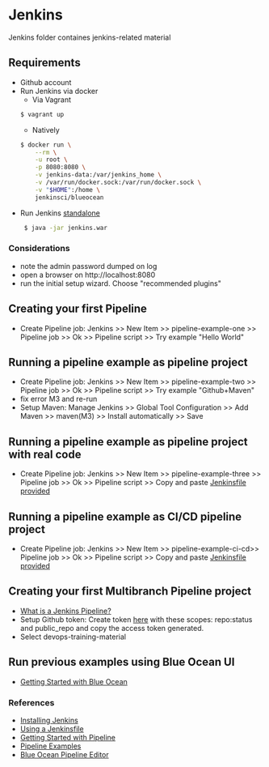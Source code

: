 # Jenkins
Jenkins folder containes jenkins-related material

## Requirements
- Github account
- Run Jenkins via docker
    - Via Vagrant
    ```sh
    $ vagrant up
    ```
    - Natively
    ```sh
    $ docker run \
        --rm \
        -u root \
        -p 8080:8080 \
        -v jenkins-data:/var/jenkins_home \
        -v /var/run/docker.sock:/var/run/docker.sock \
        -v "$HOME":/home \
        jenkinsci/blueocean
    ```  
- Run Jenkins [standalone](http://mirrors.seville-jam.es/jenkins/war-stable/2.73.3/jenkins.war)
   ```sh
    $ java -jar jenkins.war
    ``` 
### Considerations

- note the admin password dumped on log
- open a browser on http://localhost:8080
- run the initial setup wizard. Choose "recommended plugins"

## Creating your first Pipeline

- Create Pipeline job: Jenkins >> New Item >> pipeline-example-one >> Pipeline job >> Ok >> Pipeline script >> Try example "Hello World"

## Running a pipeline example as pipeline project

- Create Pipeline job: Jenkins >> New Item >> pipeline-example-two >> Pipeline job >> Ok >> Pipeline script >> Try example "Github+Maven"
- fix error M3 and re-run
- Setup Maven: Manage Jenkins >> Global Tool Configuration >> Add Maven >> maven(M3) >>  Install automatically >> Save

## Running a pipeline example as pipeline project with real code

- Create Pipeline job: Jenkins >> New Item >> pipeline-example-three >> Pipeline job >> Ok >> Pipeline script >> Copy and paste [Jenkinsfile provided](https://github.com/atSistemas/devops-training-material/blob/master/jenkins/Jenkinsfile)

## Running a pipeline example as CI/CD pipeline project

- Create Pipeline job: Jenkins >> New Item >> pipeline-example-ci-cd>> Pipeline job >> Ok >> Pipeline script >> Copy and paste [Jenkinsfile provided](https://github.com/atSistemas/devops-training-material/blob/master/jenkins/Jenkinsfile.complete.pipeline)

## Creating your first Multibranch Pipeline project

- [What is a Jenkins Pipeline?](https://jenkins.io/doc/pipeline/tour/hello-world/)
- Setup Github token: Create token [here](https://github.com/settings/tokens) with these scopes: repo:status and public_repo and copy the access token generated.
- Select devops-training-material

## Run previous examples using Blue Ocean UI

- [Getting Started with Blue Ocean](https://jenkins.io/doc/book/blueocean/getting-started/)

### References
- [Installing Jenkins](https://jenkins.io/doc/book/installing/)
- [Using a Jenkinsfile](https://jenkins.io/doc/book/pipeline/jenkinsfile/#using-a-jenkinsfile) 
- [Getting Started with Pipeline](https://jenkins.io/doc/book/pipeline/getting-started/#getting-started-with-pipeline) 
- [Pipeline Examples](https://jenkins.io/doc/pipeline/examples/#pipeline-examples) 
- [Blue Ocean Pipeline Editor](https://github.com/jenkinsci/blueocean-plugin/tree/master/blueocean-pipeline-editor)
